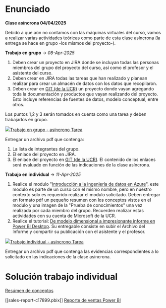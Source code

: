 # Enunciado
**Clase asíncrona 04/04/2025**  

Debido a que aún no contamos con las máquinas virtuales del curso, vamos a realizar varias actividades teóricas como parte de esta clase asíncrona (la entrega se hace en grupo -los mismos del proyecto-).  

**Trabajo en grupo** -> _08-Apr-2025_
1. Deben crear un proyecto en JIRA donde se incluyan todas las personas miembros del grupo del proyecto del curso, así como el profesor y el asistente del curso.
2. Deben crear en JIRA todas las tareas que han realizado y planean realizar para crear un almacén de datos con los datos que recopilaron.
3. Deben crear en [GIT (de la UCR)](https://git.ucr.ac.cr/users/sign_in) un proyecto donde vayan agregando toda la documentación y productos que vayan realizando del proyecto. Esto incluye referencias de fuentes de datos, modelo conceptual, entre otros.  

Los puntos 1,2 y 3 serán tomados en cuenta como una tarea y deben trabajarlos en grupo.

[![](https://mv1.mediacionvirtual.ucr.ac.cr/theme/image.php/essential/assign/1743750001/icon)Trabajo en grupo - asíncrono Tarea](https://mv1.mediacionvirtual.ucr.ac.cr/mod/assign/view.php?id=2644567)

Entregar un archivo pdf que contenga:
1. La lista de integrantes del grupo.
2. El enlace del proyecto en JIRA.
3. El enlace del proyecto en [GIT (de la UCR)](https://git.ucr.ac.cr/users/sign_in).
El contenido de los enlaces será evaluado en función de las indicaciones de la clase asíncrona.

**Trabajo en individual** -> _11-Apr-2025_
1. Realice el modulo "[Introducción a la ingeniería de datos en Azure](https://learn.microsoft.com/es-es/training/modules/introduction-to-data-engineering-azure/)", este modulo es parte de un curso con el mismo nombre, pero en nuestro contexto solo es requerido realizar el modulo solicitado. Deben entregar en formato pdf un pequeño resumen con los conceptos vistos en el modulo y una imagen de la "Prueba de conocimientos" una vez realizada por cada miembro del grupo. Recuerden realizar estas actividades con su cuenta de Microsoft de la UCR.  
2. Realice el tutorial: [De modelo dimensional a impresionante informe en Power BI Desktop](https://learn.microsoft.com/es-mx/power-bi/create-reports/desktop-dimensional-model-report). Su entregable consiste en subir el Archivo del Informe y compartir su publicación con el asistente y el profesor.

 [![](https://mv1.mediacionvirtual.ucr.ac.cr/theme/image.php/essential/assign/1743750001/icon)Trabajo individual - asíncrono Tarea](https://mv1.mediacionvirtual.ucr.ac.cr/mod/assign/view.php?id=2644572)

Entregar un archivo pdf que contenga las evidencias correspondientes a lo solicitado en las indicaciones de la clase asíncrona.

# Solución trabajo individual
[Resúmen de conceptos](https://docs.google.com/document/d/1aLqSZZuabfNxSN1iDyncN3KRU7_MdH9ypLJ6NkykK6g/edit?tab=t.0)

[[sales-report-c17899.pbix]]
[Reporte de ventas Power BI](https://app.powerbi.com/links/vI-xb5Vwj2?ctid=e7984cac-2543-4f88-8f97-9524335e6bc4&pbi_source=linkShare)


